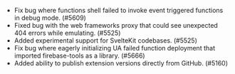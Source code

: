 - Fix bug where functions shell failed to invoke event triggered functions in debug mode. (#5609)
- Fixed bug with the web frameworks proxy that could see unexpected 404 errors while emulating. (#5525)
- Added experimental support for SvelteKit codebases. (#5525)
- Fix bug where eagerly initializing UA failed function deployment that imported firebase-tools as a library. (#5666)
- Added ability to publish extension versions directly from GitHub. (#5160)
